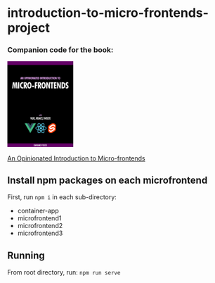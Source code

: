# introduction-to-micro-frontends-project

### Companion code for the book:

<img src="readme-images/cover-en-hero.png" width="150px" /> 

[An Opinionated Introduction to Micro-frontends](
https://leanpub.com/introduction-to-micro-frontends "An Opinionated Introduction to Micro-frontends")


## Install npm packages on each microfrontend
First, run `npm i` in each sub-directory:
- container-app
- microfrontend1
- microfrontend2
- microfrontend3

## Running
From root directory, run:
```npm run serve```
